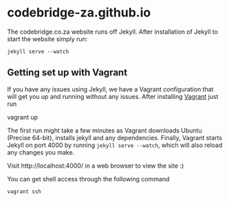 codebridge-za.github.io
=======================

The codebridge.co.za website runs off Jekyll. After installation of Jekyll to
start the website simply run:

	jekyll serve --watch

## Getting set up with Vagrant

If you have any issues using Jekyll, we have a Vagrant configuration that will 
get you up and running without any issues. After installing 
[Vagrant](http://www.vagrantup.com/) just run

  vagrant up

The first run might take a few minutes as Vagrant downloads Ubuntu (Precise 64-bit), installs jekyll and any dependencies. Finally, Vagrant starts Jekyll on port 4000 by running `jekyll serve --watch`, which will also reload any changes you make.

Visit http://localhost:4000/ in a web browser to view the site :)

You can get shell access through the following command

	vagrant ssh

